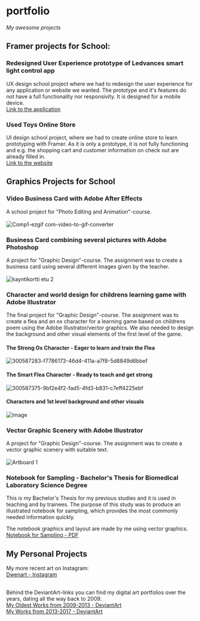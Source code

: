 # portfolio
*My awesome projects*


## Framer projects for School:
### Redesigned User Experience prototype of Ledvances smart light control app
UX design school project where we had to redesign the user experience for any application or website we wanted.
The prototype and it's features do not have a full functionality nor responsivity. It is designed for a mobile device.  
[Link to the application](https://able-project-072333.framer.app/loading_page)

### Used Toys Online Store
UI design school project, where we had to create online store to learn prototyping with Framer. 
As it is only a prototype, it is not fully functioning and e.g. the shopping cart and customer information on check out are already filled in. <br>
[Link to the website](https://lelujenelamaajh.framer.website/)

## Graphics Projects for School

### Video Business Card with Adobe After Effects
A school project for "Photo Editing and Animation"-course. <br><br>
![Comp1-ezgif com-video-to-gif-converter](https://github.com/Dwenyrr/portfolio/assets/114153293/5d439d74-8372-483f-a230-288866e3e278)
<br>

### Business Card combining several pictures with Adobe Photoshop
A project for "Graphic Design"-course. 
The assignment was to create a business card using several different images given by the teacher.<br><br>
![kayntikortti etu 2](https://github.com/Dwenyrr/portfolio/assets/114153293/817ac281-05cb-4c9b-88ce-26723f5bc9ed)


### Character and world design for childrens learning game with Adobe Illustrator
The final project for "Graphic Design"-course.
The assignment was to create a flea and an ox character for a learning game based on childrens poem using the Adobe Illustrator/vector graphics. 
We also needed to design the background and other visual elements of the first level of the game.
#### The Strong Ox Character - Eager to learn and train the Flea
![300587283-f7786173-46d4-411a-a7f8-5d8849d6bbef](https://github.com/Dwenyrr/portfolio/assets/114153293/eef6a6c3-73cd-4266-8ca0-f248c63bd150)

#### The Smart Flea Character - Ready to teach and get strong
![300587375-9bf2e4f2-fad5-4fd3-b831-c7eff4225ebf](https://github.com/Dwenyrr/portfolio/assets/114153293/ced076b0-5535-443f-b9ce-60cd0b03c7a9)

#### Characters and 1st level background and other visuals
![image](https://github.com/Dwenyrr/portfolio/assets/114153293/12c2aa82-ad34-4c7e-a2a6-d138283d7cc7)

### Vector Graphic Scenery with Adobe Illustrator
A project for "Graphic Design"-course.
The assignment was to create a vector graphic scenery with suitable text. <br><br>
![Artboard 1](https://github.com/Dwenyrr/portfolio/assets/114153293/b37c3d7b-4d7c-41c4-ab1f-ae8a978cd10d)

### Notebook for Sampling - Bachelor's Thesis for Biomedical Laboratory Science Degree
This is my Bachelor's Thesis for my previous studies and it is used in teaching and by trainees. The purpose of this study was to produce
an illustrated notebook for sampling, which provides the most commonly needed information quickly.

The notebook graphics and layout are made by me using vector graphics. <br>
[Notebook for Sampling - PDF](https://www.theseus.fi/bitstream/handle/10024/261291/N%c3%a4ytteenoton%20muistivihko%20-%20Luettava%20versio%202_PDFA.pdf?sequence=4&isAllowed=y)

## My Personal Projects 
My more recent art on Instagram:<br>
[Dwenart - Instagram](https://www.instagram.com/dwenart/)<br><br>

Behind the DeviantArt-links you can find my digital art portfolios over the years, dating all the way back to 2009.  
[My Oldest Works from 2009-2013 - DeviantArt](https://www.deviantart.com/kampasimpukka) <br>
[My Works from 2013-2017 - DeviantArt](https://www.deviantart.com/hynnej)


